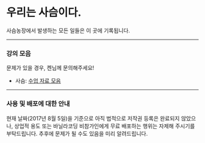 # 우리는 사슴이다.

사슴농장에서 발생하는 모든 일들은 이 곳에 기록됩니다.

---

### 강의 모음

문제가 있을 경우, 켄님께 문의해주세요!

- 사슴: [수업 자료 모음](https://goo.gl/VcQAw1)

---

### 사용 및 배포에 대한 안내

현재 날짜(2017년 8월 5일)을 기준으로 아직 법적으로 저작권 등록은 완료되지 않았으나, 상업적 용도 또는 바닐라코딩 비참가인에게 무료 배포하는 행위는 자제해 주시기를 부탁드립니다. 추후에 문제가 될 수도 있음을 미리 알려드립니다.
